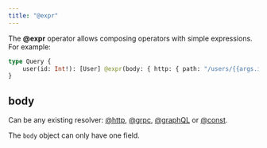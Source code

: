 ```yaml
---
title: "@expr"
---
```


The **@expr** operator allows composing operators with simple expressions. For example:

```graphql showLineNumbers
type Query {
    user(id: Int!): [User] @expr(body: { http: { path: "/users/{{args.id}}"}})
}
```

## body

Can be any existing resolver: [@http](#http), [@grpc](#grpc), [@graphQL](#graphql) or [@const](#const).

The `body` object can only have one field.

